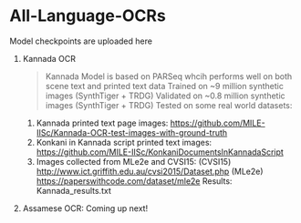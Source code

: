 # All-Language-OCRs
Model checkpoints are uploaded here

1. Kannada OCR
   > Kannada Model is based on PARSeq whcih performs well on both scene text and printed text data
   > Trained on ~9 million synthetic images (SynthTiger + TRDG)
   > Validated on ~0.8 million synthetic images (SynthTiger + TRDG)
   > Tested on some real world datasets:
     1. Kannada printed text page images: https://github.com/MILE-IISc/Kannada-OCR-test-images-with-ground-truth
     2. Konkani in Kannada script printed text images: https://github.com/MILE-IISc/KonkaniDocumentsInKannadaScript
     3. Images collected from MLe2e and CVSI15:
          (CVSI15) http://www.ict.griffith.edu.au/cvsi2015/Dataset.php
          (MLe2e) https://paperswithcode.com/dataset/mle2e
   Results: Kannada_results.txt

2. Assamese OCR:
   Coming up next!
